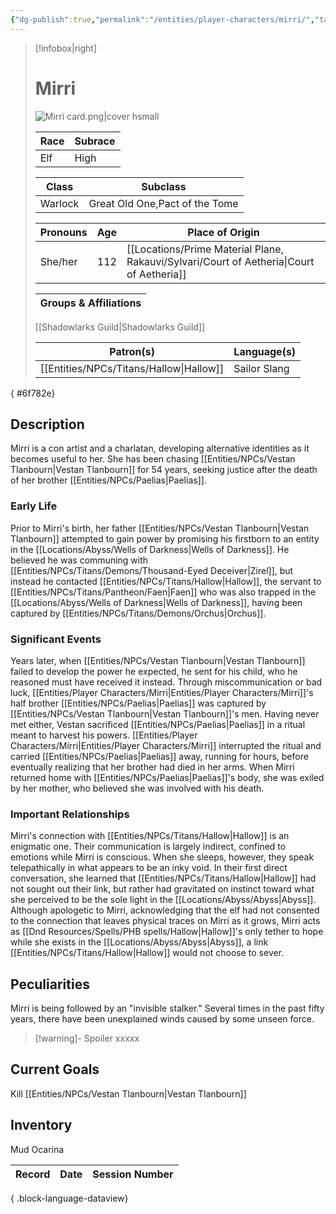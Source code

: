 ```yaml
---
{"dg-publish":true,"permalink":"/entities/player-characters/mirri/","tags":["Creature","PlayerCharacter"]}
---
```



> [!infobox|right]
> # Mirri
> ![Mirri card.png|cover hsmall](/img/user/Images/Creatures/Mirri%20card.png)
> 
> Race | Subrace |
> ---|---|
> Elf | High |
> 
> Class | Subclass |
> ---|---|
> Warlock | Great Old One,Pact of the Tome |
> 
> Pronouns|Age|Place of Origin| 
> ---|---|---|
> She/her|112|[[Locations/Prime Material Plane, Rakauvi/Sylvari/Court of Aetheria\|Court of Aetheria]]|
> 
> Groups & Affiliations|
> ---|
> [[Shadowlarks Guild\|Shadowlarks Guild]]
> 
> Patron(s)|Language(s)| 
> ---|---|
> [[Entities/NPCs/Titans/Hallow\|Hallow]]|Sailor Slang| 
{ #6f782e}


## Description
Mirri is a con artist and a charlatan, developing alternative identities as it becomes useful to her. She has been chasing [[Entities/NPCs/Vestan Tlanbourn\|Vestan Tlanbourn]] for 54 years, seeking justice after the death of her brother [[Entities/NPCs/Paelias\|Paelias]].
### Early Life
Prior to Mirri's birth, her father [[Entities/NPCs/Vestan Tlanbourn\|Vestan Tlanbourn]] attempted to gain power by promising his firstborn to an entity in the [[Locations/Abyss/Wells of Darkness\|Wells of Darkness]]. He believed he was communing with [[Entities/NPCs/Titans/Demons/Thousand-Eyed Deceiver\|Zirel]], but instead he contacted [[Entities/NPCs/Titans/Hallow\|Hallow]], the servant to [[Entities/NPCs/Titans/Pantheon/Faen\|Faen]] who was also trapped in the [[Locations/Abyss/Wells of Darkness\|Wells of Darkness]], having been captured by [[Entities/NPCs/Titans/Demons/Orchus\|Orchus]]. 

### Significant Events
Years later, when [[Entities/NPCs/Vestan Tlanbourn\|Vestan Tlanbourn]] failed to develop the power he expected, he sent for his child, who he reasoned must have received it instead. 
Through miscommunication or bad luck, [[Entities/Player Characters/Mirri\|Entities/Player Characters/Mirri]]'s half brother [[Entities/NPCs/Paelias\|Paelias]] was captured by [[Entities/NPCs/Vestan Tlanbourn\|Vestan Tlanbourn]]'s men. Having never met either, Vestan sacrificed [[Entities/NPCs/Paelias\|Paelias]] in a ritual meant to harvest his powers. [[Entities/Player Characters/Mirri\|Entities/Player Characters/Mirri]] interrupted the ritual and carried [[Entities/NPCs/Paelias\|Paelias]] away, running for hours, before eventually realizing that her brother had died in her arms. 
When Mirri returned home with [[Entities/NPCs/Paelias\|Paelias]]'s body, she was exiled by her mother, who believed she was involved with his death. 
### Important Relationships
Mirri's connection with [[Entities/NPCs/Titans/Hallow\|Hallow]] is an enigmatic one. Their communication is largely indirect, confined to emotions while Mirri is conscious. When she sleeps, however, they speak telepathically in what appears to be an inky void. 
In their first direct conversation, she learned that [[Entities/NPCs/Titans/Hallow\|Hallow]] had not sought out their link, but rather had gravitated on instinct toward what she perceived to be the sole light in the [[Locations/Abyss/Abyss\|Abyss]]. Although apologetic to Mirri, acknowledging that the elf had not consented to the connection that leaves physical traces on Mirri as it grows, Mirri acts as [[Dnd Resources/Spells/PHB spells/Hallow\|Hallow]]'s only tether to hope while she exists in the [[Locations/Abyss/Abyss\|Abyss]], a link [[Entities/NPCs/Titans/Hallow\|Hallow]] would not choose to sever.
## Peculiarities
Mirri is being followed by an "invisible stalker." Several times in the past fifty years, there have been unexplained winds caused by some unseen force. 
> [!warning]- Spoiler
> xxxxx
## Current Goals
Kill [[Entities/NPCs/Vestan Tlanbourn\|Vestan Tlanbourn]]
## Inventory
Mud Ocarina

| Record | Date | Session Number |
| ------ | ---- | -------------- |

{ .block-language-dataview}